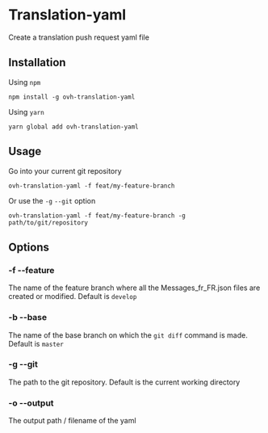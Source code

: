 Translation-yaml
=

Create a translation push request yaml file

## Installation  


Using `npm`
```
npm install -g ovh-translation-yaml
```

Using `yarn`
```
yarn global add ovh-translation-yaml
```

## Usage

Go into your current git repository
```
ovh-translation-yaml -f feat/my-feature-branch
```
Or use the `-g` `--git` option
```
ovh-translation-yaml -f feat/my-feature-branch -g path/to/git/repository
```

## Options

### -f --feature

The name of the feature branch where all the  Messages_fr_FR.json files are created or modified. Default is `develop`

### -b --base

The name of the base branch on which the `git diff` command is made. Default is `master`

### -g --git

The path to the git repository. Default is the current working directory

### -o --output

The output path / filename of the yaml


